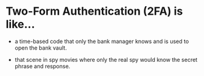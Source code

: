# Two-Form Authentication (2FA) is like...

* a time-based code that only the bank manager knows and is used to open the bank vault.

* that scene in spy movies where only the real spy would know the secret phrase and response.
